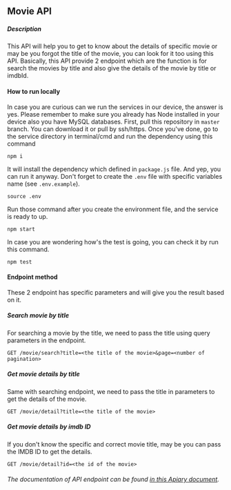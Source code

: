 ## Movie API

##### Description
This API will help you to get to know about the details of specific movie or may be you forgot the title of the movie, you can look for it too using this API. Basically, this API provide 2 endpoint which are the function is for search the movies by title and also give the details of the movie by title or imdbId.

#### How to run locally 
In case you are curious can we run the services in our device, the answer is yes. Please remember to make sure you already has Node installed in your device also you have MySQL databases. 
First, pull this repository in `master` branch. You can download it or pull by ssh/https. Once you've done, go to the service directory in terminal/cmd and run the dependency using this command
```
npm i
```
It will install the dependency which defined in `package.js` file. And yep, you can run it anyway.
Don't forget to create the `.env` file with specific variables name (see `.env.example`).
```
source .env
```
Run those command after you create the environment file, and the service is ready to up.
```
npm start
```
In case you are wondering how's the test is going, you can check it by run this command.
```
npm test
```

#### Endpoint method
These 2 endpoint has specific parameters and will give you the result based on it.
##### Search movie by title
For searching a movie by the title, we need to pass the title using query parameters in the endpoint.
```
GET /movie/search?title=<the title of the movie>&page=<number of pagination>
```

##### Get movie details by title
Same with searching endpoint, we need to pass the title in parameters to get the details of the movie.
```
GET /movie/detail?title=<the title of the movie>
```

##### Get movie details by imdb ID
If you don't know the specific and correct movie title, may be you can pass the IMDB ID to get the details.
```
GET /movie/detail?id=<the id of the movie>
```

###### The documentation of API endpoint can be found [in this Apiary document](https://ndrmovieapi.docs.apiary.io).
